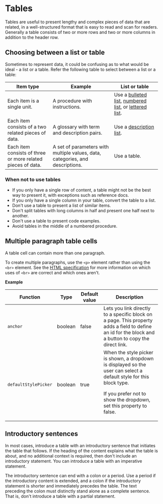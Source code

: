 # Tables

Tables are useful to present lengthy and complex pieces of data that are related, in a well-structured format that is easy to read and scan for readers. Generally a table consists of two or more rows and two or more columns in addition to the header row.

## Choosing between a list or table

Sometimes to represent data, it could be confusing as to what would be ideal - a list or a table. Refer the following table to select between a list or a table:

| Item type | Example | List or table |
|-----------|---------|---------------|
| Each item is a single unit. | A procedure with instructions. | Use a [bulleted list](), [numbered list](), or [lettered list](). |
| Each item consists of a two related pieces of data. | A glossary with term and description pairs. | Use a [description list](). |
| Each item consists of three or more related pieces of data. | A set of parameters with multiple values, data, categories, and descriptions. | Use a table. |  

### When not to use tables

- If you only have a single row of content, a table might not be the best way to present it, with exceptions such as reference docs.
- If you only have a single column in your table, convert the table to a list.
- Don't use a table to present a list of similar items.
- Don't split tables with long columns in half and present one half next to another.
- Don't use a table to present code examples.
- Avoid tables in the middle of a numbered procedure.

## Multiple paragraph table cells

A table cell can contain more than one paragraph.

To create multiple paragraphs, use the `<p>` element rather than using the `<br>` element. See the [HTML specification](https://html.spec.whatwg.org/multipage/semantics.html#the-br-element) for more information on which uses of `<br>` are correct and which ones aren't.

**Example**  

| Function | Type | Default value | Description |
|----------|------|---------------|-------------|
| `anchor` | boolean | false | Lets you link directly to a specific block on a page. This property adds a field to define an id for the block and a button to copy the direct link. |
| `defaultStylePicker` | boolean | true | When the style picker is shown, a dropdown is displayed so the user can select a default style for this block type. <p> If you prefer not to show the dropdown, set this property to false. |  

## Introductory sentences

In most cases, introduce a table with an introductory sentence that initiates the table that follows. If the heading of the content explains what the table is about, and no additional context is required, then don't include an introductory statement. You can introduce a table with an imperative statement.

The introductory sentence can end with a colon or a period. Use a period if the introductory content is extended, and a colon if the introductory statement is shorter and immediately precedes the table. The text preceding the colon must distinctly stand alone as a complete sentence. That is, don't introduce a table with a partial statement.
